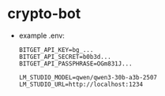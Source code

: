 # crypto-bot

* example .env:
  ```
  BITGET_API_KEY=bg_...
  BITGET_API_SECRET=b0b3d...
  BITGET_API_PASSPHRASE=OGm831J...

  LM_STUDIO_MODEL=qwen/qwen3-30b-a3b-2507
  LM_STUDIO_URL=http://localhost:1234
  ```
